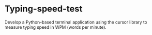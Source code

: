 # Typing-speed-test
 Develop a Python-based terminal application using the cursor library to measure typing speed in WPM (words per minute).
